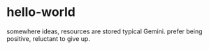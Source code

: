 # hello-world
somewhere ideas, resources are stored
typical Gemini.
prefer being positive, 
reluctant to give up.
